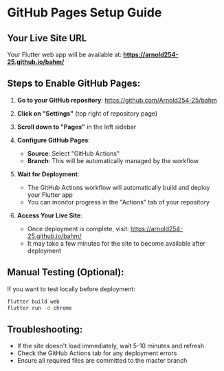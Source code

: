 # GitHub Pages Setup Guide

## Your Live Site URL
Your Flutter web app will be available at: **https://arnold254-25.github.io/bahm/**

## Steps to Enable GitHub Pages:

1. **Go to your GitHub repository**: https://github.com/Arnold254-25/bahm

2. **Click on "Settings"** (top right of repository page)

3. **Scroll down to "Pages"** in the left sidebar

4. **Configure GitHub Pages**:
   - **Source**: Select "GitHub Actions"
   - **Branch**: This will be automatically managed by the workflow

5. **Wait for Deployment**:
   - The GitHub Actions workflow will automatically build and deploy your Flutter app
   - You can monitor progress in the "Actions" tab of your repository

6. **Access Your Live Site**:
   - Once deployment is complete, visit: https://arnold254-25.github.io/bahm/
   - It may take a few minutes for the site to become available after deployment

## Manual Testing (Optional):
If you want to test locally before deployment:
```bash
flutter build web
flutter run -d chrome
```

## Troubleshooting:
- If the site doesn't load immediately, wait 5-10 minutes and refresh
- Check the GitHub Actions tab for any deployment errors
- Ensure all required files are committed to the master branch
